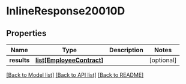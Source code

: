 # InlineResponse20010D

## Properties
Name | Type | Description | Notes
------------ | ------------- | ------------- | -------------
**results** | [**list[EmployeeContract]**](EmployeeContract.md) |  | [optional] 

[[Back to Model list]](../README.md#documentation-for-models) [[Back to API list]](../README.md#documentation-for-api-endpoints) [[Back to README]](../README.md)



